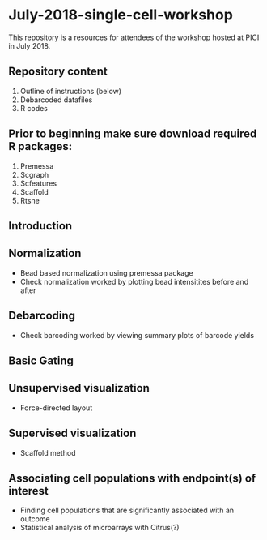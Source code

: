 # July-2018-single-cell-workshop
This repository is a resources for attendees of the workshop hosted at PICI in July 2018.


## Repository content
1.	Outline of instructions (below)
2.	Debarcoded datafiles
3.	R codes

## Prior to beginning make sure download required R packages:
1. Premessa
2. Scgraph
3. Scfeatures
4. Scaffold
5. Rtsne

## Introduction

## Normalization
* Bead based normalization using premessa package
* Check normalization worked by plotting bead intensitites before and after


## Debarcoding
* Check barcoding worked by viewing summary plots of barcode yields

## Basic Gating


## Unsupervised visualization 
* Force-directed layout

## Supervised visualization 
* Scaffold method

## Associating cell populations with endpoint(s) of interest
* Finding  cell populations that are significantly associated with an outcome
* Statistical analysis of microarrays with Citrus(?)
